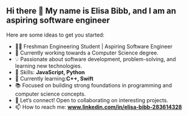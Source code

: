 ## Hi there 👋 My name is Elisa Bibb, and I am an aspiring software engineer

Here are some ideas to get you started:
- 👨‍💻 Freshman Engineering Student | Aspiring Software Engineer
- 🔧 Currently working towards a Computer Science degree.
- 💡 Passionate about software development, problem-solving, and learning new technologies.
- 🚀 Skills: **JavaScript, Python**
- 🌱 Currently learning:**C++, Swift**
- 📚 Focused on building strong foundations in programming and computer science concepts.
- 💬 Let’s connect! Open to collaborating on interesting projects.
- 📫 How to reach me: **www.linkedin.com/in/elisa-bibb-283614328**
